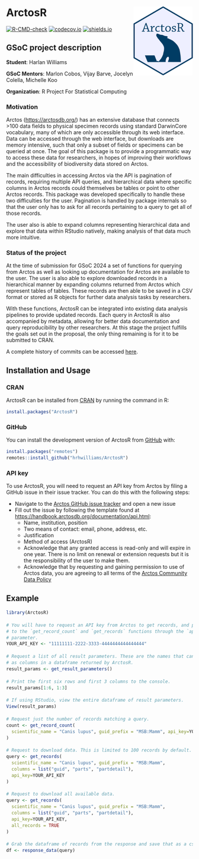 
<!-- README.md is generated from README.Rmd. Please edit that file -->

# ArctosR <img align="right" src="man/figures/arctosr-bear-hex.png" alt="logo" width="160">

<!-- badges: start -->

[![R-CMD-check](https://github.com/hrhwilliams/ArctosR/actions/workflows/R-CMD-check.yaml/badge.svg)](https://github.com/hrhwilliams/ArctosR/actions/workflows/R-CMD-check.yaml)
[![codecov.io](https://codecov.io/gh/hrhwilliams/ArctosR/branch/main/graphs/badge.svg)](https://app.codecov.io/gh/hrhwilliams/ArctosR?branch=main)
[![shields.io](https://img.shields.io/cran/v/ArctosR)](https://CRAN.R-project.org/package=ArctosR)
<!-- badges: end -->

## GSoC project description

**Student**: Harlan Williams

**GSoC Mentors**: Marlon Cobos, Vijay Barve, Jocelyn Colella, Michelle
Koo

**Organization**: R Project For Statistical Computing

### Motivation

Arctos (<https://arctosdb.org/>) has an extensive database that connects
\>100 data fields to physical specimen records using standard DarwinCore
vocabulary, many of which are only accessible through its web interface.
Data can be accessed through the web interface, but downloads are memory
intensive, such that only a subset of fields or specimens can be queried
at once. The goal of this package is to provide a programmatic way to
access these data for researchers, in hopes of improving their workflows
and the accessibility of biodiversity data stored on Arctos.

The main difficulties in accessing Arctos via the API is pagination of
records, requiring multiple API queries, and hierarchical data where
specific columns in Arctos records could themselves be tables or point
to other Arctos records. This package was developed specifically to
handle these two difficulties for the user. Pagination is handled by
package internals so that the user only has to ask for all records
pertaining to a query to get all of those records.

The user also is able to expand columns representing hierarchical data
and explore that data within RStudio natively, making analysis of that
data much more intuitive.

### Status of the project

At the time of submission for GSoC 2024 a set of functions for querying
from Arctos as well as looking up documentation for Arctos are available
to the user. The user is also able to explore downloaded records in a
hierarchical manner by expanding columns returned from Arctos which
represent tables of tables. These records are then able to be saved in a
CSV format or stored as R objects for further data analysis tasks by
researchers.

With these functions, ArctosR can be integrated into existing data
analysis pipelines to provide updated records. Each query in ArctosR is
also accompanied by metadata, allowing for better data documentation and
query reproducibility by other researchers. At this stage the project
fulfills the goals set out in the proposal, the only thing remaining is
for it to be submitted to CRAN.

A complete history of commits can be accessed
<a href="https://github.com/hrhwilliams/ArctosR/commits/main/" target="_blank">here</a>.

## Installation and Usage

### CRAN

ArctosR can be installed from [CRAN](https://cran.r-project.org/) by
running the command in R:

``` r
install.packages("ArctosR")
```

### GitHub

You can install the development version of ArctosR from
[GitHub](https://github.com/) with:

``` r
install.packages("remotes")
remotes::install_github("hrhwilliams/ArctosR")
```

### API key

To use ArctosR, you will need to request an API key from Arctos by
filing a GitHub issue in their issue tracker. You can do this with the
following steps:

- Navigate to the [Arctos GitHub issue
  tracker](https://github.com/ArctosDB/arctos/issues) and open a new
  issue
- Fill out the issue by following the template found at
  <https://handbook.arctosdb.org/documentation/api.html>:
  - Name, institution, position
  - Two means of contact: email, phone, address, etc.
  - Justification
  - Method of access (ArctosR)
  - Acknowledge that any granted access is read-only and will expire in
    one year. There is no limit on renewal or extension requests but it
    is the responsibility of the user to make them.
  - Acknowledge that by requesting and gaining permission to use of
    Arctos data, you are agreeing to all terms of the [Arctos Community
    Data Policy](https://arctosdb.org/arctosdata-policy/)

## Example

``` r
library(ArctosR)

# You will have to request an API key from Arctos to get records, and pass it
# to the `get_record_count` and `get_records` functions through the `api_key`
# parameter.
YOUR_API_KEY <- "11111111-2222-3333-4444444444444444"

# Request a list of all result parameters. These are the names that can show up
# as columns in a dataframe returned by ArctosR.
result_params <- get_result_parameters()

# Print the first six rows and first 3 columns to the console.
result_params[1:6, 1:3]

# If using RStudio, view the entire dataframe of result parameters.
View(result_params)

# Request just the number of records matching a query.
count <- get_record_count(
  scientific_name = "Canis lupus", guid_prefix = "MSB:Mamm", api_key=YOUR_API_KEY
)

# Request to download data. This is limited to 100 records by default.
query <- get_records(
  scientific_name = "Canis lupus", guid_prefix = "MSB:Mamm",
  columns = list("guid", "parts", "partdetail"),
  api_key=YOUR_API_KEY
)

# Request to download all available data.
query <- get_records(
  scientific_name = "Canis lupus", guid_prefix = "MSB:Mamm",
  columns = list("guid", "parts", "partdetail"),
  api_key=YOUR_API_KEY,
  all_records = TRUE
)

# Grab the dataframe of records from the response and save that as a csv.
df <- response_data(query)
```

